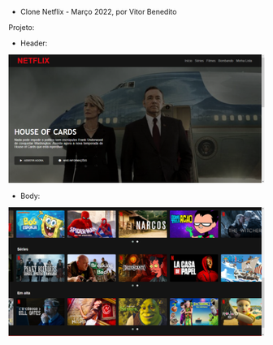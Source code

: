 - Clone Netflix - Março 2022, por Vitor Benedito

Projeto: 

- Header:

![print1](img-readme/print1.png)

- Body:

![print2](img-readme/print2.png)

